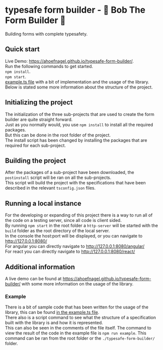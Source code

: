 # typesafe form builder - 🔧 Bob The Form Builder 🔨
Building forms with complete typesafety. 

## Quick start
Live Demo: https://ahoefnagel.github.io/typesafe-form-builder/.  
Run the following commands to get started.  
`npm install`.  
`npm start`.  
 [example.ts file](./typesafe-form-builder/src/example.ts) with a bit of implementation and the usage of the library.    
Below is stated some more information about the structure of the project. 

## Initializing the project
The initialization of the three sub-projects that are used to create the form builder are quite straight forward.  
Just as you normally would, you use `npm install` to install all the required packages.  
But this can be done in the root folder of the project.  
The install script has been changed by installing the packages that are required for each sub-project. 

## Building the project
After the packages of a sub-project have been downloaded, the `postinstall` script will be ran on all the sub-projects.  
This script will build the project with the specifications that have been described in the relevant `tsconfig.json` files. 

## Running a local instance
For the developing or expanding of this project there is a way to run all of the code on a testing server, since all code is client sided.  
By running `npm start` in the root folder a `http-server` will be started with the `build` folder as the root directory of the local server.  
In the console the host:port will be displayed, or you can navigate to http://127.0.0.1:8080/  
For angular you can directly navigate to  http://127.0.0.1:8080/angular/  
For react you can directly navigate to  http://127.0.0.1:8080/react/  

## Additional information 
A live demo can be found at https://ahoefnagel.github.io/typesafe-form-builder/ with some more information on the usage of the library. 

### Example
There is a bit of sample code that has been written for the usage of the library, this can be found [in the example.ts file](./typesafe-form-builder/src/example.ts).  
There also is a script command to see what the structure of a specification built with the library is and how it is represented.  
This can also be seen in the comments of the file itself. 
The command to view the result of the code in the example file is `npm run example`. This command can be ran from the root folder or the `./typesafe-form-builder/` folder.
